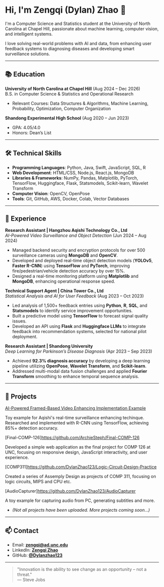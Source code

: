 # Hi, I'm Zengqi (Dylan) Zhao 👋

I'm a Computer Science and Statistics student at the University of North Carolina at Chapel Hill, passionate about machine learning, computer vision, and intelligent systems.

I love solving real-world problems with AI and data, from enhancing user feedback systems to diagnosing diseases and developing smart surveillance solutions.

---

## 📚 Education

**University of North Carolina at Chapel Hill** (Aug 2024 – Dec 2026)  
B.S. in Computer Science & Statistics and Operational Research  
- Relevant Courses: Data Structures & Algorithms, Machine Learning, Probability, Optimization, Computer Organization

**Shandong Experimental High School** (Aug 2020 – Jun 2023)  
- GPA: 4.05/4.0  
- Honors: Dean’s List

---

## 🛠️ Technical Skills

- **Programming Languages**: Python, Java, Swift, JavaScript, SQL, R
- **Web Development**: HTML/CSS, Node.js, React.js, MongoDB
- **Libraries & Frameworks**: NumPy, Pandas, Matplotlib, PyTorch, TensorFlow, Huggingface, Flask, Statsmodels, Scikit-learn, Wavelet Transform
- **Computer Vision**: OpenCV, OpenPose
- **Tools**: Git, GitHub, AWS, Docker, Colab, Vector Databases

---

## 💼 Experience

**Research Assistant | Hangzhou Aqishi Technology Co., Ltd**  
*AI-Powered Video Surveillance and Object Detection* (Jun 2024 – Aug 2024)  
- Managed backend security and encryption protocols for over 500 surveillance cameras using **MongoDB** and **OpenCV**.
- Developed and deployed real-time object detection models (**YOLOv5**, **Faster R-CNN**) using **TensorFlow** and **PyTorch**, improving fire/pedestrian/vehicle detection accuracy by over 15%.
- Designed a real-time monitoring platform using **Matplotlib** and **MongoDB**, enhancing operational response speed.

**Technical Support Agent | China Tower Co., Ltd**  
*Statistical Analysis and AI for User Feedback* (Aug 2023 – Oct 2023)  
- Led analysis of 1,500+ feedback entries using **Python**, **R**, **SQL**, and **Statsmodels** to identify service improvement opportunities.
- Built a predictive model using **TensorFlow** to forecast signal quality issues.
- Developed an API using **Flask** and **Huggingface LLMs** to integrate feedback into recommendation systems, selected for national pilot deployment.

**Research Assistant | Shandong University**  
*Deep Learning for Parkinson’s Disease Diagnosis* (Apr 2023 – Sep 2023)  
- Achieved **92.3% diagnosis accuracy** by developing a deep learning pipeline utilizing **OpenPose**, **Wavelet Transform**, and **Scikit-learn**.
- Addressed multi-modal data fusion challenges and applied **Fourier Transform** smoothing to enhance temporal sequence analysis.

---

## 🚀 Projects

[AI-Powered Framed-Based Video Enhancing Implementation Example](https://github.com/DylanZhao123/ai-video-surveillance) 

Toy example for Aqishi's real-time surveillance enhancing techinque. Researched and implemented with R-CNN using TensorFlow, achieving 85%+ detection accuracy.


[Final-COMP-126]https://github.com/ArchieSteph/Final-COMP-126

Developed a simple web application as the final project for COMP 126 at UNC, focusing on responsive design, JavaScript interactivity, and user experience.

[COMP311]https://github.com/DylanZhao123/Logic-Circuit-Design-Practice

Created a series of Assemply Design as projects of COMP 311, focusing on logic circuits, MIPS and CPU etc. 


[AudioCapturer]https://github.com/DylanZhao123/AudioCapturer

A toy example for capturing audio from PC, generating subtitles and more.

- *(Not all projects have been uploaded. More projects coming soon...)*
---

## 📫 Contact

- Email: **zengqi@ad.unc.edu**
- LinkedIn: [**Zengqi Zhao**](https://www.linkedin.com/in/zengqi-zhao-4538462b8/)
- GitHub: [**@Dylanzhao123**](https://github.com/Dylanzhao123)

---

> "Innovation is the ability to see change as an opportunity – not a threat."  
> — Steve Jobs


